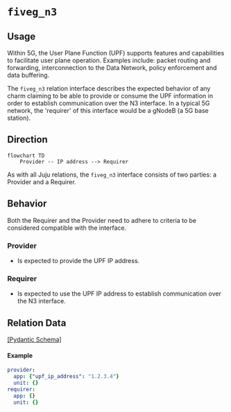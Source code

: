 # `fiveg_n3`

## Usage

Within 5G, the User Plane Function (UPF) supports features and capabilities to facilitate 
user plane operation. Examples include: packet routing and forwarding, interconnection 
to the Data Network, policy enforcement and data buffering.

The `fiveg_n3` relation interface describes the expected behavior of any charm claiming to be able 
to provide or consume the UPF information in order to establish communication over the N3 interface. 
In a typical 5G network, the 'requirer' of this interface would be a gNodeB (a 5G base station). 

## Direction

```mermaid
flowchart TD
    Provider -- IP address --> Requirer
```

As with all Juju relations, the `fiveg_n3` interface consists of two parties: a Provider 
and a Requirer.

## Behavior

Both the Requirer and the Provider need to adhere to criteria to be considered compatible 
with the interface.

### Provider

- Is expected to provide the UPF IP address.

### Requirer

- Is expected to use the UPF IP address to establish communication over the N3 interface.

## Relation Data

[\[Pydantic Schema\]](./schema.py)

#### Example

```yaml
provider:
  app: {"upf_ip_address": "1.2.3.4"}
  unit: {}
requirer:
  app: {}
  unit: {}
```
